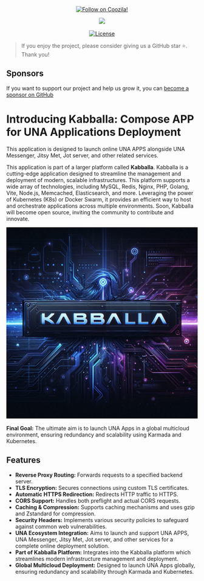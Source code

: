 <p align="center">
    <a href="https://www.coozila.com/plus/view-organization-profile/coozila" target="_blank"><img src="https://img.shields.io/badge/Follow_on-Coozila!-1c7ed6?style=flat" alt="Follow on Coozila!" /></a>
</p>

<p align="center">
    <img width="233px" height="auto" src="https://www.coozila.com/static/themes/prometheus/img/coozila.png" />
</p>

<p align="center">
    <a href="https://github.com/coozila/dragonflydb-cluster/dev/main/LICENSE" target="_blank"><img src="https://img.shields.io/badge/license-MIT-1c7ed6" alt="License" /></a>
</p>

> If you enjoy the project, please consider giving us a GitHub star ⭐️. Thank you!

## Sponsors

If you want to support our project and help us grow it, you can [become a sponsor on GitHub](https://github.com/sponsors/coozila)

<p align="center">
  <a href="https://github.com/sponsors/coozila">
  </a>
</p>

# Introducing Kabballa: Compose APP for UNA Applications Deployment

This application is designed to launch online UNA APPS alongside UNA Messenger, Jitsy Met, Jot server, and other related services.

This application is part of a larger platform called **Kabballa**. Kabballa is a cutting-edge application designed to streamline the management and deployment of modern, scalable infrastructures. This platform supports a wide array of technologies, including MySQL, Redis, Nginx, PHP, Golang, Vite, Node.js, Memcached, Elasticsearch, and more. Leveraging the power of Kubernetes (K8s) or Docker Swarm, it provides an efficient way to host and orchestrate applications across multiple environments. Soon, Kabballa will become open source, inviting the community to contribute and innovate.

![Kabballa](assets/kabballa.jpeg)

**Final Goal:** The ultimate aim is to launch UNA Apps in a global multicloud environment, ensuring redundancy and scalability using Karmada and Kubernetes.

## Features

- **Reverse Proxy Routing:** Forwards requests to a specified backend server.
- **TLS Encryption:** Secures connections using custom TLS certificates.
- **Automatic HTTPS Redirection:** Redirects HTTP traffic to HTTPS.
- **CORS Support:** Handles both preflight and actual CORS requests.
- **Caching & Compression:** Supports caching mechanisms and uses gzip and Zstandard for compression.
- **Security Headers:** Implements various security policies to safeguard against common web vulnerabilities.
- **UNA Ecosystem Integration:** Aims to launch and support UNA APPS, UNA Messenger, Jitsy Met, Jot server, and other services for a complete online deployment solution.
- **Part of Kabballa Platform:** Integrates into the Kabballa platform which streamlines modern infrastructure management and deployment.
- **Global Multicloud Deployment:** Designed to launch UNA Apps globally, ensuring redundancy and scalability through Karmada and Kubernetes.
